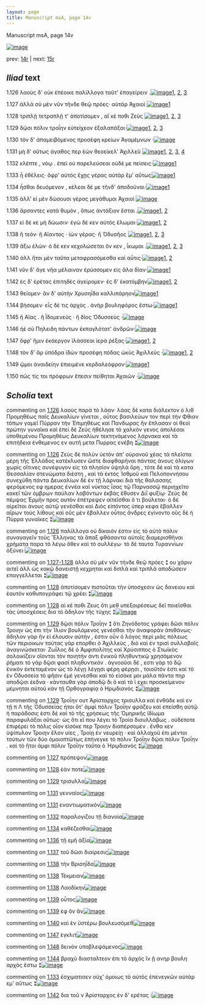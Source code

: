 ```yaml
---
layout: page
title: Manuscript msA, page 14v
---
```


Manuscript msA, page 14v

[![image](http://www.homermultitext.org/iipsrv?OBJ=IIP,1.0&FIF=/project/homer/pyramidal/deepzoom/hmt/vaimg/2017a/VA014VN_0516.tif&WID=100&CVT=JPEG)](http://www.homermultitext.org/ict2/?urn=urn:cite2:hmt:vaimg.2017a:VA014VN_0516)

prev:  [14r](../14r) | next:  [15r](../15r)

## *Iliad* text

1.126 <a id="1.126"/> λαοὺς δ' οὐκ ἐπέοικε παλίλλογα ταῦτ' ἐπαγείρειν .[![image](http://www.homermultitext.org/iipsrv?OBJ=IIP,1.0&FIF=/project/homer/pyramidal/deepzoom/hmt/vaimg/2017a/VA014VN_0516.tif&RGN=0.468,0.22,0.348,0.027&WID=1000&CVT=JPEG)](http://www.homermultitext.org/ict2/?urn=urn:cite2:hmt:vaimg.2017a:VA014VN_0516@0.468,0.22,0.348,0.027)[1](#msA_1.413), [2](#msA_1.411), [3](#msA_1.412)

1.127 <a id="1.127"/> ἀλλὰ σὺ μὲν νῦν τῆνδε θεῷ πρόες· αὐτὰρ Ἀχαιοὶ 				[![image](http://www.homermultitext.org/iipsrv?OBJ=IIP,1.0&FIF=/project/homer/pyramidal/deepzoom/hmt/vaimg/2017a/VA014VN_0516.tif&RGN=0.468,0.2387,0.348,0.027&WID=1000&CVT=JPEG)](http://www.homermultitext.org/ict2/?urn=urn:cite2:hmt:vaimg.2017a:VA014VN_0516@0.468,0.2387,0.348,0.027)[1](#msAil_1.433)

1.128 <a id="1.128"/> τριπλῇ τετραπλῇ τ' ἀποτίσομεν , αἴ κέ ποθι Ζεὺς 				[![image](http://www.homermultitext.org/iipsrv?OBJ=IIP,1.0&FIF=/project/homer/pyramidal/deepzoom/hmt/vaimg/2017a/VA014VN_0516.tif&RGN=0.472,0.2568,0.352,0.0308&WID=1000&CVT=JPEG)](http://www.homermultitext.org/ict2/?urn=urn:cite2:hmt:vaimg.2017a:VA014VN_0516@0.472,0.2568,0.352,0.0308)[1](#msA_1.415), [2](#msAil_1.434), [3](#msA_1.416)

1.129 <a id="1.129"/> δῷσι πόλιν τροΐην 					εὐτείχεον ἐξαλαπάξαι·[![image](http://www.homermultitext.org/iipsrv?OBJ=IIP,1.0&FIF=/project/homer/pyramidal/deepzoom/hmt/vaimg/2017a/VA014VN_0516.tif&RGN=0.468,0.2763,0.35,0.027&WID=1000&CVT=JPEG)](http://www.homermultitext.org/ict2/?urn=urn:cite2:hmt:vaimg.2017a:VA014VN_0516@0.468,0.2763,0.35,0.027)[1](#msA_1.418), [2](#msAil_1.435), [3](#msA_1.417)

1.130 <a id="1.130"/> τὸν δ' ἀπαμειβόμενος προσέφη κρείων Ἀγαμέμνων ·[![image](http://www.homermultitext.org/iipsrv?OBJ=IIP,1.0&FIF=/project/homer/pyramidal/deepzoom/hmt/vaimg/2017a/VA014VN_0516.tif&RGN=0.468,0.2943,0.352,0.0293&WID=1000&CVT=JPEG)](http://www.homermultitext.org/ict2/?urn=urn:cite2:hmt:vaimg.2017a:VA014VN_0516@0.468,0.2943,0.352,0.0293)

1.131 <a id="1.131"/> μὴ δ' οὕτως ἀγαθός περ ἐὼν θεοείκελ' Ἀχιλλεῦ 				[![image](http://www.homermultitext.org/iipsrv?OBJ=IIP,1.0&FIF=/project/homer/pyramidal/deepzoom/hmt/vaimg/2017a/VA014VN_0516.tif&RGN=0.474,0.3108,0.347,0.0323&WID=1000&CVT=JPEG)](http://www.homermultitext.org/ict2/?urn=urn:cite2:hmt:vaimg.2017a:VA014VN_0516@0.474,0.3108,0.347,0.0323)[1](#msA_1.419), [2](#msA_1.420), [3](#msAil_1.436), [4](#msAil_1.437)

1.132 <a id="1.132"/> κλέπτε , νόῳ . ἐπεὶ οὐ παρελεύσεαι οὐδέ με πείσεις·[![image](http://www.homermultitext.org/iipsrv?OBJ=IIP,1.0&FIF=/project/homer/pyramidal/deepzoom/hmt/vaimg/2017a/VA014VN_0516.tif&RGN=0.475,0.3281,0.351,0.0345&WID=1000&CVT=JPEG)](http://www.homermultitext.org/ict2/?urn=urn:cite2:hmt:vaimg.2017a:VA014VN_0516@0.475,0.3281,0.351,0.0345)[1](#msAil_1.438)

1.133 <a id="1.133"/> ἦ ἐθέλεις· ὄφρ' αὐτὸς ἔχῃς γέρας αὐτὰρ ἒμ' αὔτως[![image](http://www.homermultitext.org/iipsrv?OBJ=IIP,1.0&FIF=/project/homer/pyramidal/deepzoom/hmt/vaimg/2017a/VA014VN_0516.tif&RGN=0.475,0.3506,0.356,0.0308&WID=1000&CVT=JPEG)](http://www.homermultitext.org/ict2/?urn=urn:cite2:hmt:vaimg.2017a:VA014VN_0516@0.475,0.3506,0.356,0.0308)[1](#msAint_1.431)

1.134 <a id="1.134"/> ἧσθαι δευόμενον , κέλεαι δέ με τῆνδ' ἀποδοῦναι·[![image](http://www.homermultitext.org/iipsrv?OBJ=IIP,1.0&FIF=/project/homer/pyramidal/deepzoom/hmt/vaimg/2017a/VA014VN_0516.tif&RGN=0.477,0.3694,0.356,0.0308&WID=1000&CVT=JPEG)](http://www.homermultitext.org/ict2/?urn=urn:cite2:hmt:vaimg.2017a:VA014VN_0516@0.477,0.3694,0.356,0.0308)[1](#msAil_1.439)

1.135 <a id="1.135"/> ἀλλ' εἰ μὲν δώσουσι γέρας μεγάθυμοι Ἀχαιοὶ 				[![image](http://www.homermultitext.org/iipsrv?OBJ=IIP,1.0&FIF=/project/homer/pyramidal/deepzoom/hmt/vaimg/2017a/VA014VN_0516.tif&RGN=0.472,0.3904,0.341,0.033&WID=1000&CVT=JPEG)](http://www.homermultitext.org/ict2/?urn=urn:cite2:hmt:vaimg.2017a:VA014VN_0516@0.472,0.3904,0.341,0.033)

1.136 <a id="1.136"/> ἄρσαντες κατὰ θυμὸν , ὅπως ἀντάξιον ἔσται .[![image](http://www.homermultitext.org/iipsrv?OBJ=IIP,1.0&FIF=/project/homer/pyramidal/deepzoom/hmt/vaimg/2017a/VA014VN_0516.tif&RGN=0.477,0.4092,0.345,0.03&WID=1000&CVT=JPEG)](http://www.homermultitext.org/ict2/?urn=urn:cite2:hmt:vaimg.2017a:VA014VN_0516@0.477,0.4092,0.345,0.03)[1](#msA_1.422), [2](#msAil_1.440)

1.137 <a id="1.137"/> εἰ δέ κε μὴ δώωσιν· ἐγὼ δέ κεν αὐτὸς ἕλωμαι·[![image](http://www.homermultitext.org/iipsrv?OBJ=IIP,1.0&FIF=/project/homer/pyramidal/deepzoom/hmt/vaimg/2017a/VA014VN_0516.tif&RGN=0.481,0.4287,0.345,0.03&WID=1000&CVT=JPEG)](http://www.homermultitext.org/ict2/?urn=urn:cite2:hmt:vaimg.2017a:VA014VN_0516@0.481,0.4287,0.345,0.03)[1](#msAil_1.441), [2](#msA_1.423)

1.138 <a id="1.138"/> ἢ τεὸν· ἢ Αἴαντος · ἰὼν 					γέρας· ἢ Ὀδυσῆος 				[![image](http://www.homermultitext.org/iipsrv?OBJ=IIP,1.0&FIF=/project/homer/pyramidal/deepzoom/hmt/vaimg/2017a/VA014VN_0516.tif&RGN=0.476,0.4482,0.335,0.0278&WID=1000&CVT=JPEG)](http://www.homermultitext.org/ict2/?urn=urn:cite2:hmt:vaimg.2017a:VA014VN_0516@0.476,0.4482,0.335,0.0278)[1](#msAil_1.442), [2](#msAil_1.444), [3](#msAil_1.443)

1.139 <a id="1.139"/> ἄξω ἑλών· ὁ δέ κεν κεχολώσεται ὅν κεν , ΐκωμαι .[![image](http://www.homermultitext.org/iipsrv?OBJ=IIP,1.0&FIF=/project/homer/pyramidal/deepzoom/hmt/vaimg/2017a/VA014VN_0516.tif&RGN=0.479,0.4685,0.347,0.0308&WID=1000&CVT=JPEG)](http://www.homermultitext.org/ict2/?urn=urn:cite2:hmt:vaimg.2017a:VA014VN_0516@0.479,0.4685,0.347,0.0308)[1](#msAil_1.445), [2](#msAil_1.446), [3](#msA_1.424)

1.140 <a id="1.140"/> ἀλλ ἤτοι μὲν ταῦτα μεταφρασόμεσθα καὶ αὖτις·[![image](http://www.homermultitext.org/iipsrv?OBJ=IIP,1.0&FIF=/project/homer/pyramidal/deepzoom/hmt/vaimg/2017a/VA014VN_0516.tif&RGN=0.478,0.4865,0.347,0.0308&WID=1000&CVT=JPEG)](http://www.homermultitext.org/ict2/?urn=urn:cite2:hmt:vaimg.2017a:VA014VN_0516@0.478,0.4865,0.347,0.0308)[1](#msAim_1.140), [2](#msAil_1.447)

1.141 <a id="1.141"/> νῦν δ' ἄγε νῆα μέλαιναν ἐρύσσομεν εἰς ἅλα δῖαν·[![image](http://www.homermultitext.org/iipsrv?OBJ=IIP,1.0&FIF=/project/homer/pyramidal/deepzoom/hmt/vaimg/2017a/VA014VN_0516.tif&RGN=0.48,0.5045,0.356,0.0308&WID=1000&CVT=JPEG)](http://www.homermultitext.org/ict2/?urn=urn:cite2:hmt:vaimg.2017a:VA014VN_0516@0.48,0.5045,0.356,0.0308)[1](#msAim_1.429)

1.142 <a id="1.142"/> ἐς δ' ἐρέτας ἐπιτηδὲς ἀγείρομεν· ἐς δ' ἑκατόμβην[![image](http://www.homermultitext.org/iipsrv?OBJ=IIP,1.0&FIF=/project/homer/pyramidal/deepzoom/hmt/vaimg/2017a/VA014VN_0516.tif&RGN=0.481,0.5263,0.346,0.0278&WID=1000&CVT=JPEG)](http://www.homermultitext.org/ict2/?urn=urn:cite2:hmt:vaimg.2017a:VA014VN_0516@0.481,0.5263,0.346,0.0278)[1](#msAint_1.432), [2](#msAil_1.448)

1.143 <a id="1.143"/> θείομεν· ἂν δ' αὐτὴν Χρυσηΐδα καλλιπάρηον[![image](http://www.homermultitext.org/iipsrv?OBJ=IIP,1.0&FIF=/project/homer/pyramidal/deepzoom/hmt/vaimg/2017a/VA014VN_0516.tif&RGN=0.483,0.542,0.345,0.03&WID=1000&CVT=JPEG)](http://www.homermultitext.org/ict2/?urn=urn:cite2:hmt:vaimg.2017a:VA014VN_0516@0.483,0.542,0.345,0.03)[1](#msA_1.425)

1.144 <a id="1.144"/> βήσομεν· εἷς δέ τις ἀρχὸς . ἀνὴρ βουληφόρος ἔστω·[![image](http://www.homermultitext.org/iipsrv?OBJ=IIP,1.0&FIF=/project/homer/pyramidal/deepzoom/hmt/vaimg/2017a/VA014VN_0516.tif&RGN=0.483,0.5623,0.35,0.0285&WID=1000&CVT=JPEG)](http://www.homermultitext.org/ict2/?urn=urn:cite2:hmt:vaimg.2017a:VA014VN_0516@0.483,0.5623,0.35,0.0285)[1](#msAim_1.430)

1.145 <a id="1.145"/> ἢ Αἴας . ἢ Ϊδομενεύς · ἢ δῖος Ὀδυσσεὺς ·[![image](http://www.homermultitext.org/iipsrv?OBJ=IIP,1.0&FIF=/project/homer/pyramidal/deepzoom/hmt/vaimg/2017a/VA014VN_0516.tif&RGN=0.482,0.5818,0.302,0.0255&WID=1000&CVT=JPEG)](http://www.homermultitext.org/ict2/?urn=urn:cite2:hmt:vaimg.2017a:VA014VN_0516@0.482,0.5818,0.302,0.0255)

1.146 <a id="1.146"/> ἠὲ σὺ Πηλειδη πάντων 					ἐκπαγλότατ' ἀνδρῶν·[![image](http://www.homermultitext.org/iipsrv?OBJ=IIP,1.0&FIF=/project/homer/pyramidal/deepzoom/hmt/vaimg/2017a/VA014VN_0516.tif&RGN=0.482,0.5991,0.344,0.0285&WID=1000&CVT=JPEG)](http://www.homermultitext.org/ict2/?urn=urn:cite2:hmt:vaimg.2017a:VA014VN_0516@0.482,0.5991,0.344,0.0285)

1.147 <a id="1.147"/> ὄφρ' ἥμιν ἑκάεργον ἱλάσσεαι ἱερὰ ῥέξας·[![image](http://www.homermultitext.org/iipsrv?OBJ=IIP,1.0&FIF=/project/homer/pyramidal/deepzoom/hmt/vaimg/2017a/VA014VN_0516.tif&RGN=0.481,0.6194,0.326,0.0285&WID=1000&CVT=JPEG)](http://www.homermultitext.org/ict2/?urn=urn:cite2:hmt:vaimg.2017a:VA014VN_0516@0.481,0.6194,0.326,0.0285)[1](#msA_1.426), [2](#msAil_1.449)

1.148 <a id="1.148"/> τὸν δ' ἄρ ὑπόδρα ἰδὼν προσέφη πόδας ὠκὺς Ἀχιλλεύς ·[![image](http://www.homermultitext.org/iipsrv?OBJ=IIP,1.0&FIF=/project/homer/pyramidal/deepzoom/hmt/vaimg/2017a/VA014VN_0516.tif&RGN=0.474,0.6329,0.383,0.036&WID=1000&CVT=JPEG)](http://www.homermultitext.org/ict2/?urn=urn:cite2:hmt:vaimg.2017a:VA014VN_0516@0.474,0.6329,0.383,0.036)[1](#msA_1.427), [2](#msAil_1.450)

1.149 <a id="1.149"/> ᾤμοι ἀναιδείην ἐπιειμένε κερδαλεόφρον·[![image](http://www.homermultitext.org/iipsrv?OBJ=IIP,1.0&FIF=/project/homer/pyramidal/deepzoom/hmt/vaimg/2017a/VA014VN_0516.tif&RGN=0.482,0.6569,0.344,0.0248&WID=1000&CVT=JPEG)](http://www.homermultitext.org/ict2/?urn=urn:cite2:hmt:vaimg.2017a:VA014VN_0516@0.482,0.6569,0.344,0.0248)[1](#msA_1.428)

1.150 <a id="1.150"/> πῶς τίς τοι πρόφρων ἔπεσιν πείθηται Ἀχαιῶν ·[![image](http://www.homermultitext.org/iipsrv?OBJ=IIP,1.0&FIF=/project/homer/pyramidal/deepzoom/hmt/vaimg/2017a/VA014VN_0516.tif&RGN=0.485,0.6764,0.348,0.0308&WID=1000&CVT=JPEG)](http://www.homermultitext.org/ict2/?urn=urn:cite2:hmt:vaimg.2017a:VA014VN_0516@0.485,0.6764,0.348,0.0308)

## *Scholia* text

commenting on [1.126](#1.126)  <a id="msA_1.411"/> λαοὺς παρὰ τὸ λάαν· λάας δὲ κατα διάλεκτον ὁ λιθ Προμηθέως παῖς Δευκαλίων γίνεται , οὗτος βασιλεύων τον περὶ τὴν Φθιαν τόπων γαμεῖ Πύρραν τὴν Ἐπιμηθέως καὶ Πανδωρας ἣν ἔπλασαν οἱ θεοὶ πρώτην γυναῖκα καὶ ἐπεὶ δὲ Ζεὺς ἠθέλησε τὸ χαλκὸν γενος ἀπολέσαι ὑποθεμένου Προμηθέως Δευκαλίων τεκτηνάμενος λάρνακα καὶ τὰ επιτήδεια ἐνθεμενος εν αυτῆ μετα Πυρρας ενέβη ⁑[![image](http://www.homermultitext.org/iipsrv?OBJ=IIP,1.0&FIF=/project/homer/pyramidal/deepzoom/hmt/vaimg/2017a/VA014VN_0516.tif&RGN=0.18865144,0.11341632,0.59727340,0.04149378&WID=1000&CVT=JPEG)](http://www.homermultitext.org/ict2/?urn=urn:cite2:hmt:vaimg.2017a:VA014VN_0516@0.18865144,0.11341632,0.59727340,0.04149378)

commenting on [1.126](#1.126)  <a id="msA_1.412.comment"/> Ζεὺς δὲ πολὺν ὑετὸν ἀπ' οὐρανοῦ χέας τὰ πλεῖστα μέρη τῆς Ἑλλάδος κατέκλυσεν ὥστε διαφθαρῆναι πάντας ἀνους ὀλίγων χωρὶς οἵτινες συνέφυγον εἰς τὰ πλησίον ὑψηλὰ ὄρη , τότε δὲ καὶ τὰ κατα Θεσσαλίαν στενώματα διέστη , καὶ τὰ ἐκτὸς Ἰσθμοῦ καὶ Πελοποννήσου συνεχύθη πάντα Δευκαλίων δὲ ἐν τῇ λάρνακι διὰ τῆς θαλασσης φερόμενος εφ ημερας ἐννέα καὶ νύκτας ΐσας τῷ Παρνασσῷ περιηχεῖτο κακεῖ τῶν όμβρων παύλαν λαβόντων ἐκβὰς ἔθυσεν Διῒ φυξίῳ· Ζεὺς δὲ πέμψας Ἑρμῆν προς αυτὸν ἐπέτρεψεν αἰτεῖσθαι ὅ τι βούλεται· ὁ δὲ αἰρεῖται ἀνους αὐτῷ γενέσθαι καὶ Διὸς εἰπόντος ὑπερ κεφα ἔβαλλεν αἴρων τοὺς λίθους καὶ οὓς μὲν ἔβαλλεν οὗτος ἄνδρες ἐγίνοντο οὓς δὲ ἡ Πύρρα γυναῖκες ⁑[![image](http://www.homermultitext.org/iipsrv?OBJ=IIP,1.0&FIF=/project/homer/pyramidal/deepzoom/hmt/vaimg/2017a/VA014VN_0516.tif&RGN=0.19049374,0.13333333,0.61238025,0.07717842&WID=1000&CVT=JPEG)](http://www.homermultitext.org/ict2/?urn=urn:cite2:hmt:vaimg.2017a:VA014VN_0516@0.19049374,0.13333333,0.61238025,0.07717842)

commenting on [1.126](#1.126)  <a id="msA_1.413"/> παλίλλογα οὐ δίκαιόν ἐστιν εἰς τὸ αὐτὸ πάλιν συναγαγεῖν τοὺς Ἕλληνας τὰ ἅπαξ φθάσαντα αὐτοῖς διαμερισθῆναι χρήματα παρα τὸ λέγω ὅθεν καὶ τὸ συλλέγω· τὸ δὲ ταυτα Τυραννίων ὀξύνει·[![image](http://www.homermultitext.org/iipsrv?OBJ=IIP,1.0&FIF=/project/homer/pyramidal/deepzoom/hmt/vaimg/2017a/VA014VN_0516.tif&RGN=0.18975682,0.18976487,0.60427413,0.04619640&WID=1000&CVT=JPEG)](http://www.homermultitext.org/ict2/?urn=urn:cite2:hmt:vaimg.2017a:VA014VN_0516@0.18975682,0.18976487,0.60427413,0.04619640)

commenting on [1.127-1.128](#1.127-1.128)  <a id="msA_1.414"/> ἀλλα σὺ μὲν νῦν τήνδε θεῷ πρόες ⁑ ου χάριν αιτεῖ ἀλλ ὡς κακῷ δανειστῇ κεχρηται καὶ διπλᾶ καὶ τριπλᾶ αποδώσειν επαγγελλεται ⁑[![image](http://www.homermultitext.org/iipsrv?OBJ=IIP,1.0&FIF=/project/homer/pyramidal/deepzoom/hmt/vaimg/2017a/VA014VN_0516.tif&RGN=0.18754606,0.22047026,0.22328666,0.03402490&WID=1000&CVT=JPEG)](http://www.homermultitext.org/ict2/?urn=urn:cite2:hmt:vaimg.2017a:VA014VN_0516@0.18754606,0.22047026,0.22328666,0.03402490)

commenting on [1.128](#1.128)  <a id="msA_1.415"/> ἀποτίσομεν πιστοῦται τὴν ὑποσχεσιν ὡς δανειου καὶ ἑαυτὸν καθυπογράφει τῷ χρέει ⁑[![image](http://www.homermultitext.org/iipsrv?OBJ=IIP,1.0&FIF=/project/homer/pyramidal/deepzoom/hmt/vaimg/2017a/VA014VN_0516.tif&RGN=0.17022845,0.25062241,0.22844510,0.02876902&WID=1000&CVT=JPEG)](http://www.homermultitext.org/ict2/?urn=urn:cite2:hmt:vaimg.2017a:VA014VN_0516@0.17022845,0.25062241,0.22844510,0.02876902)

commenting on [1.128](#1.128)  <a id="msA_1.416"/> αἰ κέ ποθι Ζευς ὅτι μεθ υπεξαιρέσεως δεῖ ποιεῖσθαι τὰς ὑποσχέσεις δια τὸ ἄδηλον τῆς τύχης ⁑[![image](http://www.homermultitext.org/iipsrv?OBJ=IIP,1.0&FIF=/project/homer/pyramidal/deepzoom/hmt/vaimg/2017a/VA014VN_0516.tif&RGN=0.19380987,0.26556017,0.21370671,0.03679115&WID=1000&CVT=JPEG)](http://www.homermultitext.org/ict2/?urn=urn:cite2:hmt:vaimg.2017a:VA014VN_0516@0.19380987,0.26556017,0.21370671,0.03679115)

commenting on [1.129](#1.129)  <a id="msA_1.417"/> δῷσι πόλιν Τροΐην ⁑ ὅτι Ζηνόδοτος γράφει δῶσι πόλιν Τροιην ὡς ἐπι τὴν Ἰλιον βουλόμενος γενέσθαι τὴν ἀναφορὰν ἀπιθάνως· ἄδηλον γὰρ ἢν εἰ έλουσιν αὐτήν , ἐστιν οὖν ὁ λόγος περὶ μιᾶς πόλεως τῶν περιοικων ταύτας γὰρ επορθει ὁ Ἀχιλλεὺς , διὸ καὶ ἐν τρισὶ συλλαβαῖς ἀναγινώσκεται· Ζωΐλος δὲ ὁ Ἀμφιπολίτης καὶ Χρύσιππος ὁ Στωϊκὸς σολοικίζειν οἴονται τὸν ποιητὴν ἀντι ἑνικοῦ πληθυντικῷ χρησάμενον ῥήματι τὸ γὰρ δῷσι φασὶ πληθυντικόν . ἀγνοοῦσι δέ , εστι γὰρ τὸ δῷ ἑνικὸν ἐκτεταμένον ὡς τὸ λέγῃ λέγῃσι φέρη φέρῃσι , τοιοῦτόν ἐστι καὶ τὸ ἐν Οδυσσεία τὸ φῆσιν ἐμὲ γενεσθαι καὶ τὸ εἰσόκε μοι μάλα πάντα πηρ αποδῷσι έεδνα · κἀνταυθα γὰρ ἀποδῷ δι ὃ καὶ τὸ ϊ εχει προσκείμενον μέμνηται αὐτοῦ κἀν τῇ Ορθογραφίᾳ ὁ Ηρῳδιανός ⁑[![image](http://www.homermultitext.org/iipsrv?OBJ=IIP,1.0&FIF=/project/homer/pyramidal/deepzoom/hmt/vaimg/2017a/VA014VN_0516.tif&RGN=0.19380987,0.28547718,0.22365512,0.17786999&WID=1000&CVT=JPEG)](http://www.homermultitext.org/ict2/?urn=urn:cite2:hmt:vaimg.2017a:VA014VN_0516@0.19380987,0.28547718,0.22365512,0.17786999)

commenting on [1.129](#1.129)  <a id="msA_1.418"/> Τροΐην ουτ Ἀρίσταρχος τρισυλλα καὶ ἐνθάδε καὶ εν τῇ π Λ τῆς Ὀδυσσείας ήτοι ὅτ' ἀμφὶ πόλιν Τροΐην φράζευ καὶ επείσθη αὐτῷ ἡ παράδοσις ἐστι δὲ καὶ τὸ τῆς χρήσεως τῆς Ὁμηρικῆς ϊδίωμα παραφυλάξαι οὕτως· ὡς ὅτι εἴ που λέγει τὸ Τροία δισυλλάβως . οὐδέποτε ἐπιφέρει τὸ πόλις οἶον εἰσόκε περ Τροιην διαπέρσομεν . ἔνθα κεν ὑψίπυλον Τροιην ἕλον υἱες , Τροίῃ ἐν νευρείῃ · καὶ ἀλλαχοῦ ἐπι μέντοι τούτων τῶν δύο ὁμοιοπτῶτως ἐπήνεγκε τὸ πόλιν Τροΐην δῷσι πόλιν Τροΐην . καὶ τὸ ἤτοι ἀμφι πόλιν Τροΐην ταῦτα ὁ Ἡρῳδιανός ⁑[![image](http://www.homermultitext.org/iipsrv?OBJ=IIP,1.0&FIF=/project/homer/pyramidal/deepzoom/hmt/vaimg/2017a/VA014VN_0516.tif&RGN=0.19528371,0.44813278,0.21775976,0.14273859&WID=1000&CVT=JPEG)](http://www.homermultitext.org/ict2/?urn=urn:cite2:hmt:vaimg.2017a:VA014VN_0516@0.19528371,0.44813278,0.21775976,0.14273859)

commenting on [1.127](#1.127)  <a id="msAil_1.433.comment"/> πρόπεψον[![image](http://www.homermultitext.org/iipsrv?OBJ=IIP,1.0&FIF=/project/homer/pyramidal/deepzoom/hmt/vaimg/2017a/VA014VN_0516.tif&RGN=0.68128224,0.23651452,0.04532056,0.01134163&WID=1000&CVT=JPEG)](http://www.homermultitext.org/ict2/?urn=urn:cite2:hmt:vaimg.2017a:VA014VN_0516@0.68128224,0.23651452,0.04532056,0.01134163)

commenting on [1.128](#1.128)  <a id="msAil_1.434.comment"/> ἑάν ποτε[![image](http://www.homermultitext.org/iipsrv?OBJ=IIP,1.0&FIF=/project/homer/pyramidal/deepzoom/hmt/vaimg/2017a/VA014VN_0516.tif&RGN=0.74060427,0.25532503,0.03537214,0.01078838&WID=1000&CVT=JPEG)](http://www.homermultitext.org/ict2/?urn=urn:cite2:hmt:vaimg.2017a:VA014VN_0516@0.74060427,0.25532503,0.03537214,0.01078838)

commenting on [1.129](#1.129)  <a id="msAil_1.435.comment"/> τρισυλλα[![image](http://www.homermultitext.org/iipsrv?OBJ=IIP,1.0&FIF=/project/homer/pyramidal/deepzoom/hmt/vaimg/2017a/VA014VN_0516.tif&RGN=0.57958732,0.27551867,0.04200442,0.01051176&WID=1000&CVT=JPEG)](http://www.homermultitext.org/ict2/?urn=urn:cite2:hmt:vaimg.2017a:VA014VN_0516@0.57958732,0.27551867,0.04200442,0.01051176)

commenting on [1.131](#1.131)  <a id="msAil_1.436.comment"/> γενναῖος[![image](http://www.homermultitext.org/iipsrv?OBJ=IIP,1.0&FIF=/project/homer/pyramidal/deepzoom/hmt/vaimg/2017a/VA014VN_0516.tif&RGN=0.57774503,0.31562932,0.03426676,0.00774550&WID=1000&CVT=JPEG)](http://www.homermultitext.org/ict2/?urn=urn:cite2:hmt:vaimg.2017a:VA014VN_0516@0.57774503,0.31562932,0.03426676,0.00774550)

commenting on [1.131](#1.131)  <a id="msAil_1.437.comment"/> εναντιωματικόν[![image](http://www.homermultitext.org/iipsrv?OBJ=IIP,1.0&FIF=/project/homer/pyramidal/deepzoom/hmt/vaimg/2017a/VA014VN_0516.tif&RGN=0.63448784,0.31341632,0.06005895,0.00968188&WID=1000&CVT=JPEG)](http://www.homermultitext.org/ict2/?urn=urn:cite2:hmt:vaimg.2017a:VA014VN_0516@0.63448784,0.31341632,0.06005895,0.00968188)

commenting on [1.132](#1.132)  <a id="msAil_1.438.comment"/> παραλογιζου τῇ διανοία[![image](http://www.homermultitext.org/iipsrv?OBJ=IIP,1.0&FIF=/project/homer/pyramidal/deepzoom/hmt/vaimg/2017a/VA014VN_0516.tif&RGN=0.48838924,0.33333333,0.09730925,0.01051176&WID=1000&CVT=JPEG)](http://www.homermultitext.org/ict2/?urn=urn:cite2:hmt:vaimg.2017a:VA014VN_0516@0.48838924,0.33333333,0.09730925,0.01051176)

commenting on [1.134](#1.134)  <a id="msAil_1.439.comment"/> καθέζεσθαι[![image](http://www.homermultitext.org/iipsrv?OBJ=IIP,1.0&FIF=/project/homer/pyramidal/deepzoom/hmt/vaimg/2017a/VA014VN_0516.tif&RGN=0.50018430,0.37150761,0.04976041,0.01106501&WID=1000&CVT=JPEG)](http://www.homermultitext.org/ict2/?urn=urn:cite2:hmt:vaimg.2017a:VA014VN_0516@0.50018430,0.37150761,0.04976041,0.01106501)

commenting on [1.136](#1.136)  <a id="msAil_1.440.comment"/> τῇ εμῆ ἀξία[![image](http://www.homermultitext.org/iipsrv?OBJ=IIP,1.0&FIF=/project/homer/pyramidal/deepzoom/hmt/vaimg/2017a/VA014VN_0516.tif&RGN=0.71765573,0.40802213,0.05123480,0.01106501&WID=1000&CVT=JPEG)](http://www.homermultitext.org/ict2/?urn=urn:cite2:hmt:vaimg.2017a:VA014VN_0516@0.71765573,0.40802213,0.05123480,0.01106501)

commenting on [1.137](#1.137)  <a id="msAil_1.441.comment"/> τοῦ δῶσι διαίρεσις[![image](http://www.homermultitext.org/iipsrv?OBJ=IIP,1.0&FIF=/project/homer/pyramidal/deepzoom/hmt/vaimg/2017a/VA014VN_0516.tif&RGN=0.56137118,0.42904564,0.06413564,0.00912863&WID=1000&CVT=JPEG)](http://www.homermultitext.org/ict2/?urn=urn:cite2:hmt:vaimg.2017a:VA014VN_0516@0.56137118,0.42904564,0.06413564,0.00912863)

commenting on [1.138](#1.138)  <a id="msAil_1.442.comment"/> τὴν Βρισηΐδα[![image](http://www.homermultitext.org/iipsrv?OBJ=IIP,1.0&FIF=/project/homer/pyramidal/deepzoom/hmt/vaimg/2017a/VA014VN_0516.tif&RGN=0.49797272,0.44896266,0.04718024,0.01051176&WID=1000&CVT=JPEG)](http://www.homermultitext.org/ict2/?urn=urn:cite2:hmt:vaimg.2017a:VA014VN_0516@0.49797272,0.44896266,0.04718024,0.01051176)

commenting on [1.138](#1.138)  <a id="msAil_1.443.comment"/> Τέκμειαν[![image](http://www.homermultitext.org/iipsrv?OBJ=IIP,1.0&FIF=/project/homer/pyramidal/deepzoom/hmt/vaimg/2017a/VA014VN_0516.tif&RGN=0.58569849,0.44868603,0.04201990,0.00912863&WID=1000&CVT=JPEG)](http://www.homermultitext.org/ict2/?urn=urn:cite2:hmt:vaimg.2017a:VA014VN_0516@0.58569849,0.44868603,0.04201990,0.00912863)

commenting on [1.138](#1.138)  <a id="msAil_1.444.comment"/> Λαοδίκην[![image](http://www.homermultitext.org/iipsrv?OBJ=IIP,1.0&FIF=/project/homer/pyramidal/deepzoom/hmt/vaimg/2017a/VA014VN_0516.tif&RGN=0.74640619,0.44619640,0.04275710,0.00885201&WID=1000&CVT=JPEG)](http://www.homermultitext.org/ict2/?urn=urn:cite2:hmt:vaimg.2017a:VA014VN_0516@0.74640619,0.44619640,0.04275710,0.00885201)

commenting on [1.139](#1.139)  <a id="msAil_1.445.comment"/> οὗτος[![image](http://www.homermultitext.org/iipsrv?OBJ=IIP,1.0&FIF=/project/homer/pyramidal/deepzoom/hmt/vaimg/2017a/VA014VN_0516.tif&RGN=0.57464062,0.46804979,0.02506450,0.00829876&WID=1000&CVT=JPEG)](http://www.homermultitext.org/ict2/?urn=urn:cite2:hmt:vaimg.2017a:VA014VN_0516@0.57464062,0.46804979,0.02506450,0.00829876)

commenting on [1.139](#1.139)  <a id="msAil_1.446.comment"/> ἐφ ὃν ἄν[![image](http://www.homermultitext.org/iipsrv?OBJ=IIP,1.0&FIF=/project/homer/pyramidal/deepzoom/hmt/vaimg/2017a/VA014VN_0516.tif&RGN=0.72171028,0.46307054,0.03575378,0.01134163&WID=1000&CVT=JPEG)](http://www.homermultitext.org/ict2/?urn=urn:cite2:hmt:vaimg.2017a:VA014VN_0516@0.72171028,0.46307054,0.03575378,0.01134163)

commenting on [1.140](#1.140)  <a id="msAil_1.447.comment"/> καὶ ἐν ϋστέρω βουλευσόμεθ[![image](http://www.homermultitext.org/iipsrv?OBJ=IIP,1.0&FIF=/project/homer/pyramidal/deepzoom/hmt/vaimg/2017a/VA014VN_0516.tif&RGN=0.65941762,0.48437068,0.10947291,0.01217151&WID=1000&CVT=JPEG)](http://www.homermultitext.org/ict2/?urn=urn:cite2:hmt:vaimg.2017a:VA014VN_0516@0.65941762,0.48437068,0.10947291,0.01217151)

commenting on [1.147](#1.147)  <a id="msAil_1.449.comment"/> ἐγκλιτ[![image](http://www.homermultitext.org/iipsrv?OBJ=IIP,1.0&FIF=/project/homer/pyramidal/deepzoom/hmt/vaimg/2017a/VA014VN_0516.tif&RGN=0.52045706,0.61964039,0.02985625,0.00829876&WID=1000&CVT=JPEG)](http://www.homermultitext.org/ict2/?urn=urn:cite2:hmt:vaimg.2017a:VA014VN_0516@0.52045706,0.61964039,0.02985625,0.00829876)

commenting on [1.148](#1.148)  <a id="msAil_1.450.comment"/> δεινὸν ὑποβλεψάμενος[![image](http://www.homermultitext.org/iipsrv?OBJ=IIP,1.0&FIF=/project/homer/pyramidal/deepzoom/hmt/vaimg/2017a/VA014VN_0516.tif&RGN=0.55952820,0.64066390,0.07887947,0.00802213&WID=1000&CVT=JPEG)](http://www.homermultitext.org/ict2/?urn=urn:cite2:hmt:vaimg.2017a:VA014VN_0516@0.55952820,0.64066390,0.07887947,0.00802213)

commenting on [1.144](#1.144)  <a id="msAim_1.430.comment"/> βραχὺ διασταλτεον ἐπι τὸ ἀρχός ἵν ῇ ανηρ βουλη αρχὸς ἔστω ⁑[![image](http://www.homermultitext.org/iipsrv?OBJ=IIP,1.0&FIF=/project/homer/pyramidal/deepzoom/hmt/vaimg/2017a/VA014VN_0516.tif&RGN=0.40641120,0.57261411,0.07221813,0.04149378&WID=1000&CVT=JPEG)](http://www.homermultitext.org/ict2/?urn=urn:cite2:hmt:vaimg.2017a:VA014VN_0516@0.40641120,0.57261411,0.07221813,0.04149378)

commenting on [1.133](#1.133)  <a id="msAint_1.431.comment"/> ἐσχιματισεν οὐχ' ὁμοιως τὸ αὐτὸς ἐπενεγκῶν αὐτὰρ εμ' αὔτως ⁑[![image](http://www.homermultitext.org/iipsrv?OBJ=IIP,1.0&FIF=/project/homer/pyramidal/deepzoom/hmt/vaimg/2017a/VA014VN_0516.tif&RGN=0.82056006,0.35656985,0.04863670,0.06168741&WID=1000&CVT=JPEG)](http://www.homermultitext.org/ict2/?urn=urn:cite2:hmt:vaimg.2017a:VA014VN_0516@0.82056006,0.35656985,0.04863670,0.06168741)

commenting on [1.142](#1.142)  <a id="msAint_1.432.comment"/> δια τοῦ ν Ἀρίσταρχος ἑν δ' ερέτας :[![image](http://www.homermultitext.org/iipsrv?OBJ=IIP,1.0&FIF=/project/homer/pyramidal/deepzoom/hmt/vaimg/2017a/VA014VN_0516.tif&RGN=0.82571850,0.52890733,0.05121592,0.03098202&WID=1000&CVT=JPEG)](http://www.homermultitext.org/ict2/?urn=urn:cite2:hmt:vaimg.2017a:VA014VN_0516@0.82571850,0.52890733,0.05121592,0.03098202)